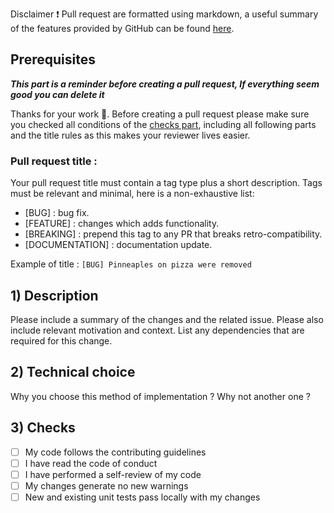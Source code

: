 Disclaimer :exclamation: Pull request are formatted using markdown, a useful summary of the features provided by GitHub can be
found [here](https://guides.github.com/pdfs/markdown-cheatsheet-online.pdf).

## Prerequisites

***This part is a reminder before creating a pull request, If everything seem good you can delete it***

Thanks for your work :muscle:. Before creating a pull request please make sure you checked all conditions of
the [checks part](#Checks), including all following parts and the title rules as this makes your reviewer lives easier.

### Pull request title :

Your pull request title must contain a tag type plus a short description. Tags must be relevant and minimal, here is a
non-exhaustive list:

- [BUG] : bug fix.
- [FEATURE] : changes which adds functionality.
- [BREAKING] : prepend this tag to any PR that breaks retro-compatibility.
- [DOCUMENTATION] : documentation update.

Example of title : `[BUG] Pinneaples on pizza were removed`

## 1) Description

Please include a summary of the changes and the related issue. Please also include relevant motivation and context. List
any dependencies that are required for this change.

## 2) Technical choice

Why you choose this method of implementation ? Why not another one ?

## 3) Checks

- [ ] My code follows the contributing guidelines
- [ ] I have read the code of conduct
- [ ] I have performed a self-review of my code
- [ ] My changes generate no new warnings
- [ ] New and existing unit tests pass locally with my changes